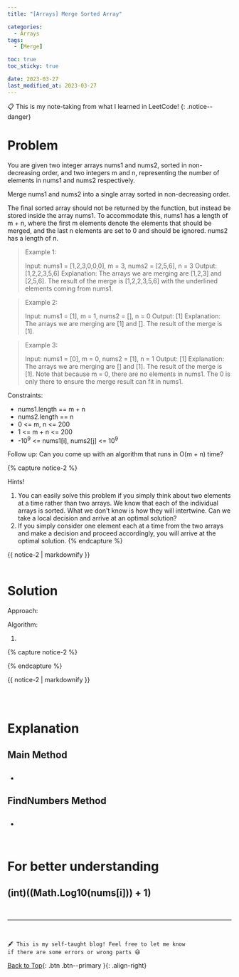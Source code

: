 ```yaml
---
title: "[Arrays] Merge Sorted Array"

categories:
  - Arrays
tags:
  - [Merge]

toc: true
toc_sticky: true

date: 2023-03-27
last_modified_at: 2023-03-27
---
```


<!-- {% capture notice-2 %}

📋 This is the tech-news archives to help me keep track of what I am interested in!

- Reference tech news link: <https://thenextweb.com/news/blockchain-development-tech-career>
  {% endcapture %}

<div class="notice--danger">{{ notice-2 | markdownify }}</div> -->

📋 This is my note-taking from what I learned in LeetCode!
{: .notice--danger}

# Problem

You are given two integer arrays nums1 and nums2, sorted in non-decreasing order, and two integers m and n, representing the number of elements in nums1 and nums2 respectively.

Merge nums1 and nums2 into a single array sorted in non-decreasing order.

The final sorted array should not be returned by the function, but instead be stored inside the array nums1. To accommodate this, nums1 has a length of m + n, where the first m elements denote the elements that should be merged, and the last n elements are set to 0 and should be ignored. nums2 has a length of n.

> Example 1:
>
> Input: nums1 = [1,2,3,0,0,0], m = 3, nums2 = [2,5,6], n = 3
> Output: [1,2,2,3,5,6]
> Explanation: The arrays we are merging are [1,2,3] and [2,5,6].
> The result of the merge is [1,2,2,3,5,6] with the underlined elements coming from nums1.

> Example 2:
>
> Input: nums1 = [1], m = 1, nums2 = [], n = 0
> Output: [1]
> Explanation: The arrays we are merging are [1] and [].
> The result of the merge is [1].

> Example 3:
>
> Input: nums1 = [0], m = 0, nums2 = [1], n = 1
> Output: [1]
> Explanation: The arrays we are merging are [] and [1].
> The result of the merge is [1].
> Note that because m = 0, there are no elements in nums1. The 0 is only there to ensure the merge result can fit in nums1.

Constraints:

- nums1.length == m + n
- nums2.length == n
- 0 <= m, n <= 200
- 1 <= m + n <= 200
- -10<sup>9</sup> <= nums1[i], nums2[j] <= 10<sup>9</sup>

Follow up: Can you come up with an algorithm that runs in O(m + n) time?

{% capture notice-2 %}

Hints!

1. You can easily solve this problem if you simply think about two elements at a time rather than two arrays. We know that each of the individual arrays is sorted. What we don't know is how they will intertwine. Can we take a local decision and arrive at an optimal solution?
2. If you simply consider one element each at a time from the two arrays and make a decision and proceed accordingly, you will arrive at the optimal solution.
   {% endcapture %}

<div class="notice--info">{{ notice-2 | markdownify }}</div>

<br>

# Solution

Approach:

Algorithm:

1.

{% capture notice-2 %}

{% endcapture %}

<div class="notice--info">{{ notice-2 | markdownify }}</div>

```

```

<br>

# Explanation

## Main Method

```

```

-

## FindNumbers Method

```

```

-

<br>

# For better understanding

## (int)((Math.Log10(nums[i])) + 1)

<br>

---

<br>

    🖋️ This is my self-taught blog! Feel free to let me know
    if there are some errors or wrong parts 😆

[Back to Top](#){: .btn .btn--primary }{: .align-right}
